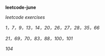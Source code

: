 **leetcode-june**

*leetcode exercises*

*1，7，9，13，14，20，26，27，28，35，66*

*21，69，70，83，88，100，101*

*104*
